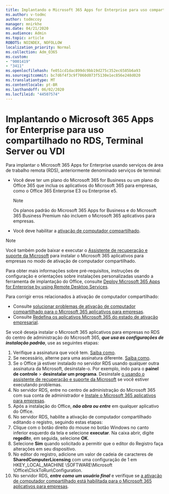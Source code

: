 ```yaml
---
title: Implantando o Microsoft 365 Apps for Enterprise para uso compartilhado no RDS, Terminal Server ou VDI
ms.author: v-todmc
author: todmccoy
manager: mnirkhe
ms.date: 04/21/2020
ms.audience: Admin
ms.topic: article
ROBOTS: NOINDEX, NOFOLLOW
localization_priority: Normal
ms.collection: Adm_O365
ms.custom:
- "9001419"
- "3411"
ms.openlocfilehash: fe051cd1dac899dc9bb19d275c352ec6585b6a93
ms.sourcegitcommit: bc7d6f4f3c9f7060d073f5130e1ec856e248d020
ms.translationtype: MT
ms.contentlocale: pt-BR
ms.lasthandoff: 06/02/2020
ms.locfileid: "44507574"
---
```

# <a name="deploying-microsoft-365-apps-for-enterprise-for-shared-use-on-rds-terminal-server-or-vdi"></a>Implantando o Microsoft 365 Apps for Enterprise para uso compartilhado no RDS, Terminal Server ou VDI

Para implantar o Microsoft 365 Apps for Enterprise usando serviços de área de trabalho remota (RDS), anteriormente denominado serviços de terminal:
- Você deve ter um plano do Microsoft 365 for Business ou um plano do Office 365 que inclua os aplicativos do Microsoft 365 para empresas, como o Office 365 Enterprise E3 ou Enterprise e5.
   > [!NOTE] 
   > Os planos padrão do Microsoft 365 Apps for Business e do Microsoft 365 Business Premium não incluem o Microsoft 365 aplicativos para empresas.
- Você deve habilitar a [ativação de computador compartilhado](https://docs.microsoft.com/DeployOffice/overview-shared-computer-activation).

> [!NOTE]
> Você também pode baixar e executar o [Assistente de recuperação e suporte da Microsoft](https://aka.ms/SaRA_OfficeSCA_M365Portal) para instalar o Microsoft 365 aplicativos para empresas no modo de ativação de computador compartilhado.

Para obter mais informações sobre pré-requisitos, instruções de configuração e orientações sobre instalações personalizadas usando a ferramenta de implantação do Office, consulte [Deploy Microsoft 365 Apps for Enterprise by using Remote Desktop Services](https://docs.microsoft.com/DeployOffice/deploy-microsoft-365-apps-remote-desktop-services).

Para corrigir erros relacionados à ativação de computador compartilhado:
- Consulte [solucionar problemas de ativação de computador compartilhado para o Microsoft 365 aplicativos para empresas](https://docs.microsoft.com/DeployOffice/troubleshoot-shared-computer-activation).
- Consulte [Redefina os aplicativos Microsoft 365 do estado de ativação empresarial](https://go.microsoft.com/fwlink/?linkid=2109218).

Se você deseja instalar o Microsoft 365 aplicativos para empresas no RDS do centro de administração do Microsoft 365, ***que usa as configurações de instalação padrão***, use as seguintes etapas:

1.    Verifique a assinatura que você tem. [Saiba como](https://docs.microsoft.com/microsoft-365/admin/admin-overview/what-subscription-do-i-have).
2.    Se necessário, alterne para uma assinatura diferente. [Saiba como](https://docs.microsoft.com/microsoft-365/commerce/subscriptions/switch-to-a-different-plan).
3.    Se o Office já estiver instalado no servidor RDS usando qualquer outra assinatura da Microsoft, desinstale-o. Por exemplo, indo para o **painel de controle**  >  **desinstalar um programa**. Desinstale [o usando o assistente de recuperação e suporte da Microsoft](https://aka.ms/SARA-OfficeUninstall-Alchemy) se você estiver executando problemas.
4.    No servidor RDS, entre no centro de administração do Microsoft 365 com sua conta de administrador e [Instale o Microsoft 365 aplicativos para empresas](https://portal.office.com/OLS/MySoftware.aspx).
5.    Após a instalação do Office, ***não abra ou entre*** em qualquer aplicativo do Office.
6.    No servidor RDS, habilite a ativação de computador compartilhado editando o registro, seguindo estas etapas:
   1. Clique com o botão direito do mouse no botão Windows no canto inferior esquerdo da tela e selecione **executar**. Na caixa abrir, digite **regedit**e, em seguida, selecione **OK**.
   2. Selecione **Sim** quando solicitado a permitir que o editor do Registro faça alterações em seu dispositivo.
   3. No editor do registro, adicione um valor de cadeia de caracteres de **SharedComputerLicensing** com uma configuração de 1 em HKEY_LOCAL_MACHINE \SOFTWARE\Microsoft \Office\ClickToRun\Configuration.
   4. No servidor RDS, ***entre como um usuário final*** e verifique se [a ativação de computador compartilhado está habilitada para o Microsoft 365 aplicativos para empresas](https://docs.microsoft.com/DeployOffice/troubleshoot-shared-computer-activation#verify-that-activation-for-microsoft-365-apps-succeeded).

